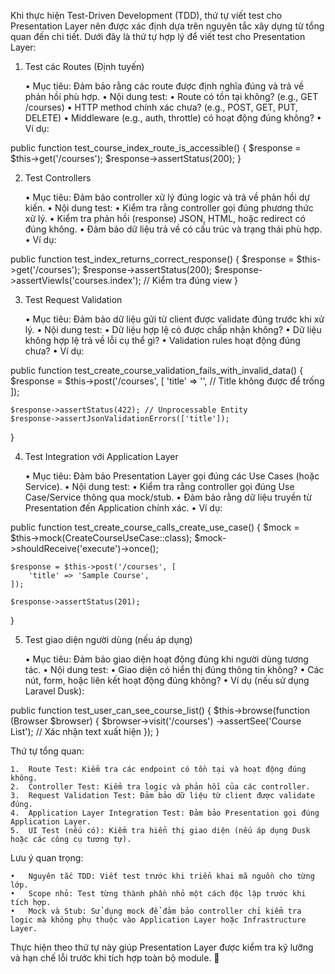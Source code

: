 Khi thực hiện Test-Driven Development (TDD), thứ tự viết test cho Presentation Layer nên được xác định dựa trên nguyên tắc xây dựng từ tổng quan đến chi tiết. Dưới đây là thứ tự hợp lý để viết test cho Presentation Layer:

1. Test các Routes (Định tuyến)

	•	Mục tiêu: Đảm bảo rằng các route được định nghĩa đúng và trả về phản hồi phù hợp.
	•	Nội dung test:
	•	Route có tồn tại không? (e.g., GET /courses)
	•	HTTP method chính xác chưa? (e.g., POST, GET, PUT, DELETE)
	•	Middleware (e.g., auth, throttle) có hoạt động đúng không?
	•	Ví dụ:

public function test_course_index_route_is_accessible()
{
    $response = $this->get('/courses');
    $response->assertStatus(200);
}

2. Test Controllers

	•	Mục tiêu: Đảm bảo controller xử lý đúng logic và trả về phản hồi dự kiến.
	•	Nội dung test:
	•	Kiểm tra rằng controller gọi đúng phương thức xử lý.
	•	Kiểm tra phản hồi (response) JSON, HTML, hoặc redirect có đúng không.
	•	Đảm bảo dữ liệu trả về có cấu trúc và trạng thái phù hợp.
	•	Ví dụ:

public function test_index_returns_correct_response()
{
    $response = $this->get('/courses');
    $response->assertStatus(200);
    $response->assertViewIs('courses.index'); // Kiểm tra đúng view
}

3. Test Request Validation

	•	Mục tiêu: Đảm bảo dữ liệu gửi từ client được validate đúng trước khi xử lý.
	•	Nội dung test:
	•	Dữ liệu hợp lệ có được chấp nhận không?
	•	Dữ liệu không hợp lệ trả về lỗi cụ thể gì?
	•	Validation rules hoạt động đúng chưa?
	•	Ví dụ:

public function test_create_course_validation_fails_with_invalid_data()
{
    $response = $this->post('/courses', [
        'title' => '', // Title không được để trống
    ]);

    $response->assertStatus(422); // Unprocessable Entity
    $response->assertJsonValidationErrors(['title']);
}

4. Test Integration với Application Layer

	•	Mục tiêu: Đảm bảo Presentation Layer gọi đúng các Use Cases (hoặc Service).
	•	Nội dung test:
	•	Kiểm tra rằng controller gọi đúng Use Case/Service thông qua mock/stub.
	•	Đảm bảo rằng dữ liệu truyền từ Presentation đến Application chính xác.
	•	Ví dụ:

public function test_create_course_calls_create_use_case()
{
    $mock = $this->mock(CreateCourseUseCase::class);
    $mock->shouldReceive('execute')->once();

    $response = $this->post('/courses', [
        'title' => 'Sample Course',
    ]);

    $response->assertStatus(201);
}

5. Test giao diện người dùng (nếu áp dụng)

	•	Mục tiêu: Đảm bảo giao diện hoạt động đúng khi người dùng tương tác.
	•	Nội dung test:
	•	Giao diện có hiển thị đúng thông tin không?
	•	Các nút, form, hoặc liên kết hoạt động đúng không?
	•	Ví dụ (nếu sử dụng Laravel Dusk):

public function test_user_can_see_course_list()
{
    $this->browse(function (Browser $browser) {
        $browser->visit('/courses')
                ->assertSee('Course List'); // Xác nhận text xuất hiện
    });
}

Thứ tự tổng quan:

	1.	Route Test: Kiểm tra các endpoint có tồn tại và hoạt động đúng không.
	2.	Controller Test: Kiểm tra logic và phản hồi của các controller.
	3.	Request Validation Test: Đảm bảo dữ liệu từ client được validate đúng.
	4.	Application Layer Integration Test: Đảm bảo Presentation gọi đúng Application Layer.
	5.	UI Test (nếu có): Kiểm tra hiển thị giao diện (nếu áp dụng Dusk hoặc các công cụ tương tự).

Lưu ý quan trọng:

	•	Nguyên tắc TDD: Viết test trước khi triển khai mã nguồn cho từng lớp.
	•	Scope nhỏ: Test từng thành phần nhỏ một cách độc lập trước khi tích hợp.
	•	Mock và Stub: Sử dụng mock để đảm bảo controller chỉ kiểm tra logic mà không phụ thuộc vào Application Layer hoặc Infrastructure Layer.

Thực hiện theo thứ tự này giúp Presentation Layer được kiểm tra kỹ lưỡng và hạn chế lỗi trước khi tích hợp toàn bộ module. 🚀
